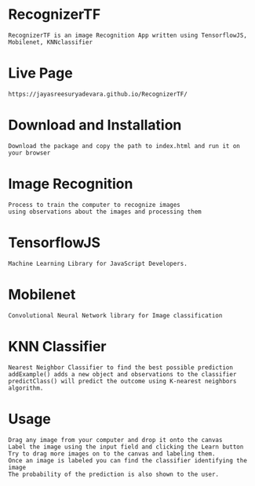 # RecognizerTF
	RecognizerTF is an image Recognition App written using TensorflowJS, Mobilenet, KNNclassifier

# Live Page
	https://jayasreesuryadevara.github.io/RecognizerTF/

# Download and Installation
	Download the package and copy the path to index.html and run it on your browser

# Image Recognition
	Process to train the computer to recognize images
	using observations about the images and processing them

# TensorflowJS
	Machine Learning Library for JavaScript Developers.

# Mobilenet
	Convolutional Neural Network library for Image classification

# KNN Classifier
	Nearest Neighbor Classifier to find the best possible prediction
	addExample() adds a new object and observations to the classifier
	predictClass() will predict the outcome using K-nearest neighbors algorithm.

# Usage
	Drag any image from your computer and drop it onto the canvas
	Label the image using the input field and clicking the Learn button
	Try to drag more images on to the canvas and labeling them.
	Once an image is labeled you can find the classifier identifying the image 
	The probability of the prediction is also shown to the user.
